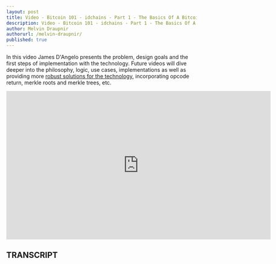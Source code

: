 ```yaml
---
layout: post
title: Video - Bitcoin 101 - idchains - Part 1 - The Basics Of A Bitcoin-Based Global Identity System
description: Video - Bitcoin 101 - idchains - Part 1 - The Basics Of A Bitcoin-Based Global Identity System
author: Melvin Draupnir
authorurl: /melvin-draupnir/
published: true
---
```


<p>In this video James D'Angelo presents the problem, design goals and the first steps of implementation with the technology. Future videos will dive deeper into the philosophy, logic, use cases, implementations as well as providing more <a href="/video-the-blockchain-explained-the-real-value-of-bitcoin-and-crypto-currency-technology/">robust solutions for the technology</a>, incorporating opcode return, merkle roots and merkle trees, etc.</p>

<center><iframe width="700" height="394" src="https://www.youtube.com/embed/xZC98s4paYY?list=PLzctEq7iZD-7-DgJM604zsndMapn9ff6q" frameborder="0" allowfullscreen></iframe></center>

<h2>TRANSCRIPT</h2>
